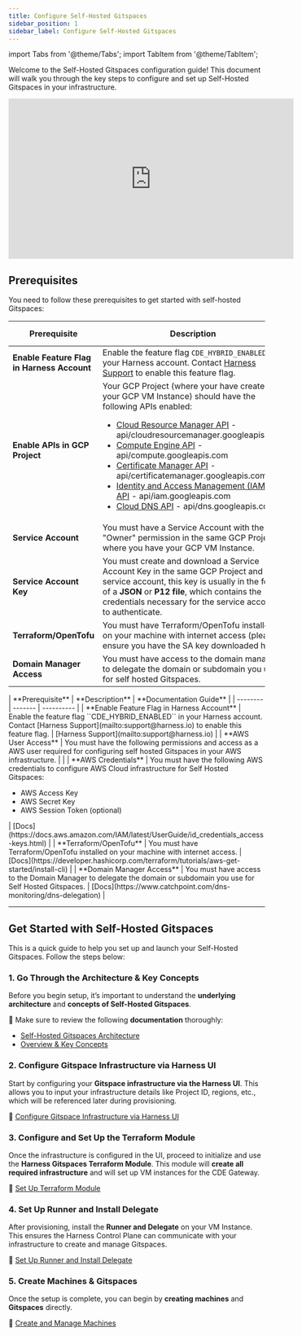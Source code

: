 ```yaml
---
title: Configure Self-Hosted Gitspaces
sidebar_position: 1
sidebar_label: Configure Self-Hosted Gitspaces
---
```


import Tabs from '@theme/Tabs';
import TabItem from '@theme/TabItem';

Welcome to the Self-Hosted Gitspaces configuration guide! This document will walk you through the key steps to configure and set up Self-Hosted Gitspaces in your infrastructure.

<iframe width="560" height="315" src="https://www.youtube.com/embed/7QNpTR7mRXI?si=viZp8kQyGrPjE5-n" title="YouTube video player" frameborder="0" allow="accelerometer; autoplay; clipboard-write; encrypted-media; gyroscope; picture-in-picture; web-share" referrerpolicy="strict-origin-when-cross-origin" allowfullscreen></iframe>

## Prerequisites
You need to follow these prerequisites to get started with self-hosted Gitspaces:

<Tabs queryString="infra-provider">
<TabItem value="GCP" label="GCP">

| **Prerequisite**    | **Description** | **Documentation Guide** | 
| -------- | ------- | ---------- | 
| **Enable Feature Flag in Harness Account** | Enable the feature flag ``CDE_HYBRID_ENABLED`` in your Harness account. Contact [Harness Support](mailto:support@harness.io) to enable this feature flag. | [Harness Support](mailto:support@harness.io) |
| **Enable APIs in GCP Project** | Your GCP Project (where your have created your GCP VM Instance) should have the following APIs enabled:  <ul><li>[Cloud Resource Manager API](https://cloud.google.com/resource-manager/reference/rest) - api/cloudresourcemanager.googleapis.com</li><li>[Compute Engine API](https://cloud.google.com/compute/docs/reference/rest/v1) - api/compute.googleapis.com</li><li>[Certificate Manager API](https://cloud.google.com/certificate-manager/docs/reference/certificate-manager/rest) - api/certificatemanager.googleapis.com</li><li>[Identity and Access Management (IAM) API](https://cloud.google.com/iam/docs/reference/rest) - api/iam.googleapis.com</li><li>[Cloud DNS API](https://cloud.google.com/dns/docs/reference/rest/v1) - api/dns.googleapis.com</li></ul>   | [Docs](https://cloud.google.com/endpoints/docs/openapi/enable-api) |
| **Service Account** | You must have a Service Account with the "Owner" permission in the same GCP Project where you have your GCP VM Instance.| [Docs](https://cloud.google.com/iam/docs/service-accounts-create) | 
| **Service Account Key** | You must create and download a Service Account Key in the same GCP Project and service account, this key is usually in the form of a **JSON** or **P12 file**, which contains the credentials necessary for the service account to authenticate. | [Docs](https://cloud.google.com/iam/docs/keys-create-delete) | 
| **Terraform/OpenTofu** | You must have Terraform/OpenTofu installed on your machine with internet access (please ensure you have the SA key downloaded here) | [Docs](https://developer.hashicorp.com/terraform/tutorials/aws-get-started/install-cli) |
| **Domain Manager Access** | You must have access to the domain manager to delegate the domain or subdomain you use for self hosted Gitspaces. | [Docs](https://www.catchpoint.com/dns-monitoring/dns-delegation) | 

</TabItem>
<TabItem value="AWS" label="AWS">
| **Prerequisite**    | **Description** | **Documentation Guide** | 
| -------- | ------- | ---------- | 
| **Enable Feature Flag in Harness Account** | Enable the feature flag ``CDE_HYBRID_ENABLED`` in your Harness account. Contact [Harness Support](mailto:support@harness.io) to enable this feature flag. | [Harness Support](mailto:support@harness.io) |
| **AWS User Access** | You must have the following permissions and access as a AWS user required for configuring self hosted Gitspaces in your AWS infrastructure. |  |
| **AWS Credentials** | You must have the following AWS credentials to configure AWS Cloud infrastructure for Self Hosted Gitspaces: <ul><li>AWS Access Key</li><li>AWS Secret Key</li><li>AWS Session Token (optional)</li></ul> | [Docs](https://docs.aws.amazon.com/IAM/latest/UserGuide/id_credentials_access-keys.html) |
| **Terraform/OpenTofu** | You must have Terraform/OpenTofu installed on your machine with internet access. | [Docs](https://developer.hashicorp.com/terraform/tutorials/aws-get-started/install-cli) |
| **Domain Manager Access** | You must have access to the Domain Manager to delegate the domain or subdomain you use for Self Hosted Gitspaces. | [Docs](https://www.catchpoint.com/dns-monitoring/dns-delegation) | 

</TabItem>
</Tabs>

---

## Get Started with Self-Hosted Gitspaces

This is a quick guide to help you set up and launch your Self-Hosted Gitspaces. Follow the steps below:

### 1. Go Through the Architecture & Key Concepts

Before you begin setup, it’s important to understand the **underlying architecture** and **concepts of Self-Hosted Gitspaces**. 

🔗 Make sure to review the following **documentation** thoroughly:

- [Self-Hosted Gitspaces Architecture](/docs/cloud-development-environments/deep-dive-into-gitspaces/self-hosted-architecture.md)  
- [Overview & Key Concepts](/docs/cloud-development-environments/self-hosted-gitspaces/fundamentals.md)   

### 2. Configure Gitspace Infrastructure via Harness UI

Start by configuring your **Gitspace infrastructure via the Harness UI**. This allows you to input your infrastructure details like Project ID, regions, etc., which will be referenced later during provisioning.

🔗 [Configure Gitspace Infrastructure via Harness UI](/docs/cloud-development-environments/self-hosted-gitspaces/steps/gitspace-infra-ui.md)

### 3. Configure and Set Up the Terraform Module

Once the infrastructure is configured in the UI, proceed to initialize and use the **Harness Gitspaces Terraform Module**. This module will **create all required infrastructure** and will set up VM instances for the CDE Gateway. 

🔗 [Set Up Terraform Module](/docs/cloud-development-environments/self-hosted-gitspaces/steps/gitspace-infra-terraform.md)

### 4. Set Up Runner and Install Delegate

After provisioning, install the **Runner and Delegate** on your VM Instance. This ensures the Harness Control Plane can communicate with your infrastructure to create and manage Gitspaces.

🔗 [Set Up Runner and Install Delegate](/docs/cloud-development-environments/self-hosted-gitspaces/steps/runner-delegate.md)

### 5. Create Machines & Gitspaces

Once the setup is complete, you can begin by **creating machines** and **Gitspaces** directly. 

🔗 [Create and Manage Machines](/docs/cloud-development-environments/self-hosted-gitspaces/steps/manage-self-hosted.md)
